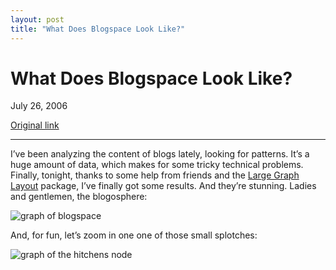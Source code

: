 ```yaml
---
layout: post
title: "What Does Blogspace Look Like?"
---
```

What Does Blogspace Look Like?
==============================

July 26, 2006

[Original link](http://www.aaronsw.com/weblog/blogviz)

* * * * *

I’ve been analyzing the content of blogs lately, looking for patterns.
It’s a huge amount of data, which makes for some tricky technical
problems. Finally, tonight, thanks to some help from friends and the
[Large Graph Layout](http://lgl.sourceforge.net/) package, I’ve finally
got some results. And they’re stunning. Ladies and gentlemen, the
blogosphere:

![graph of blogspace](image1_blogviz)

And, for fun, let’s zoom in one one of those small splotches:

![graph of the hitchens node](image2_blogviz)

[image1_blogviz]: image1_blogviz.jpg
[image2_blogviz]: image2_blogviz.jpg